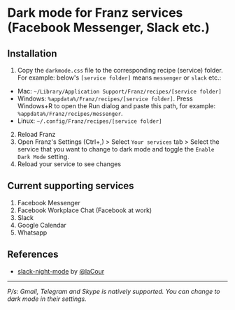 # Dark mode for Franz services (Facebook Messenger, Slack etc.)

## Installation
1. Copy the `darkmode.css` file to the corresponding recipe (service) folder. For example: below's `[service folder]` means `messenger` or `slack` etc.:
  * Mac: `~/Library/Application Support/Franz/recipes/[service folder]`
  * Windows: `%appdata%/Franz/recipes/[service folder]`. Press Windows+R to open the Run dialog and paste this path, for example: `%appdata%/Franz/recipes/messenger`.
  * Linux: `~/.config/Franz/recipes/[service folder]`
2. Reload Franz
3. Open Franz's Settings (Ctrl+,) > Select `Your services` tab > Select the service that you want to change to dark mode and toggle the `Enable Dark Mode` setting.
4. Reload your service to see changes

## Current supporting services
1. Facebook Messenger
2. Facebook Workplace Chat (Facebook at work)
3. Slack
4. Google Calendar
5. Whatsapp

## References
* [slack-night-mode](https://github.com/laCour/slack-night-mode) by [@laCour](https://github.com/laCour)

---
_P/s: Gmail, Telegram and Skype is natively supported. You can change to dark mode in their settings._
